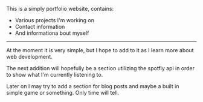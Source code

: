  This is a simply portfolio website, contains:
 - Various projects I'm working on
 - Contact information
 - And informationa bout myself

---

At the moment it is very simple, but I hope to add to it as I learn more about web development.

The next addition will hopefully be a section utilizing the spotfiy api in order to show what I'm currently listening to.

Later on I may try to add a section for blog posts and maybe a built in simple game or something. Only time will tell.
